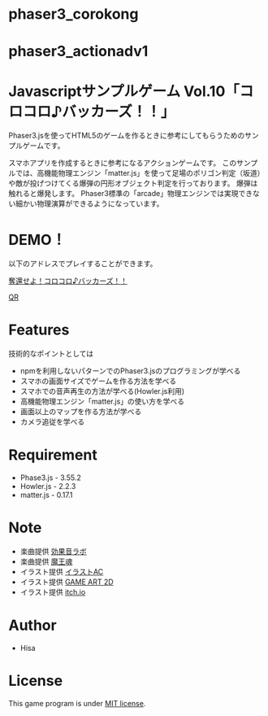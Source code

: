# phaser3_corokong

# phaser3_actionadv1
# Javascriptサンプルゲーム Vol.10「コロコロ♪バッカーズ！！」
 
Phaser3.jsを使ってHTML5のゲームを作るときに参考にしてもらうためのサンプルゲームです。

スマホアプリを作成するときに参考になるアクションゲームです。
このサンプルでは、高機能物理エンジン「matter.js」を使って足場のポリゴン判定（坂道）
や敵が投げつけてくる爆弾の円形オブジェクト判定を行っております。
爆弾は触れると爆発します。
Phaser3標準の「arcade」物理エンジンでは実現できない細かい物理演算ができるようになっています。

# DEMO！
 
以下のアドレスでプレイすることができます。

[奪還せよ！コロコロ♪バッカーズ！！](https://tinycore-hisanori.github.io/phaser3_corokong/)

[QR](https://user-images.githubusercontent.com/30931098/137210144-68faaf69-261a-4355-be0d-5095155bdddf.png)
 
# Features
 
技術的なポイントとしては

* npmを利用しないパターンでのPhaser3.jsのプログラミングが学べる
* スマホの画面サイズでゲームを作る方法を学べる
* スマホでの音声再生の方法が学べる(Howler.js利用)
* 高機能物理エンジン「matter.js」の使い方を学べる
* 画面以上のマップを作る方法が学べる
* カメラ追従を学べる

# Requirement
 
* Phase3.js      - 3.55.2
* Howler.js      - 2.2.3
* matter.js      - 0.17.1
 
# Note

 * 楽曲提供 [効果音ラボ](https://soundeffect-lab.info/sound/anime/)
 * 楽曲提供 [魔王魂](https://maou.audio/)
 * イラスト提供 [イラストAC](https://www.ac-illust.com/)
 * イラスト提供 [GAME ART 2D](https://www.gameart2d.com/freebies.html)
 * イラスト提供 [itch.io](https://itch.io/game-assets/top-sellers/free)

 
# Author
 
* Hisa
 
# License
 
This game program is under [MIT license](https://en.wikipedia.org/wiki/MIT_License).